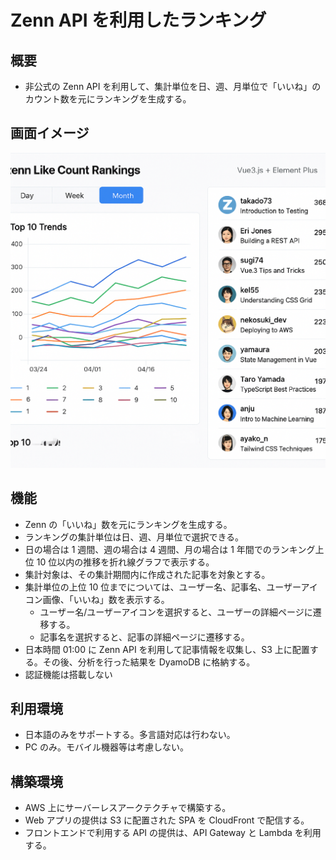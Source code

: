 # Zenn API を利用したランキング

## 概要

- 非公式の Zenn API を利用して、集計単位を日、週、月単位で「いいね」のカウント数を元にランキングを生成する。

## 画面イメージ

![](layout-image.png)

## 機能

- Zenn の「いいね」数を元にランキングを生成する。
- ランキングの集計単位は日、週、月単位で選択できる。
- 日の場合は 1 週間、週の場合は 4 週間、月の場合は 1 年間でのランキング上位 10 位以内の推移を折れ線グラフで表示する。
- 集計対象は、その集計期間内に作成された記事を対象とする。
- 集計単位の上位 10 位までについては、ユーザー名、記事名、ユーザーアイコン画像、「いいね」数を表示する。
  - ユーザー名/ユーザーアイコンを選択すると、ユーザーの詳細ページに遷移する。
  - 記事名を選択すると、記事の詳細ページに遷移する。
- 日本時間 01:00 に Zenn API を利用して記事情報を収集し、S3 上に配置する。その後、分析を行った結果を DyamoDB に格納する。
- 認証機能は搭載しない

## 利用環境

- 日本語のみをサポートする。多言語対応は行わない。
- PC のみ。モバイル機器等は考慮しない。

## 構築環境

- AWS 上にサーバーレスアークテクチャで構築する。
- Web アプリの提供は S3 に配置された SPA を CloudFront で配信する。
- フロントエンドで利用する API の提供は、API Gateway と Lambda を利用する。
